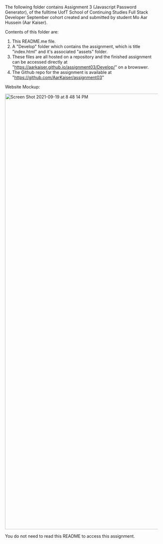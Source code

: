 The following folder contains Assignment 3 (Javascript Password Generator), of the fulltime UofT School of Continuing Studies Full Stack Developer September cohort created and submitted by student Mo Aar Hussein (Aar Kaiser).

Contents of this folder are:

1) This README.me file.
4) A "Develop" folder which contains the assignment, which is title "index.html" and it's associated "assets" folder.
5) These files are all hosted on a repository and the finished assignment can be accessed directly at "https://aarkaiser.github.io/assignment03/Develop/" on  a browswer.
6) The Github repo for the assignment is available at "https://github.com/AarKaiser/assignment03"

Website Mockup:

<img width="1435" alt="Screen Shot 2021-09-19 at 8 48 14 PM" src="https://user-images.githubusercontent.com/87316518/133948589-e8a2e0eb-282d-41a0-bc1a-ebcec892900f.png">

You do not need to read this README to access this assignment.

